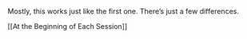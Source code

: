 
Mostly, this works just like the first one. There’s just a few differences.

[[At the Beginning of Each Session]]
